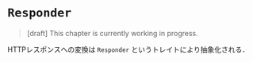 # `Responder`

> [draft] This chapter is currently working in progress.

HTTPレスポンスへの変換は `Responder` というトレイトにより抽象化される．